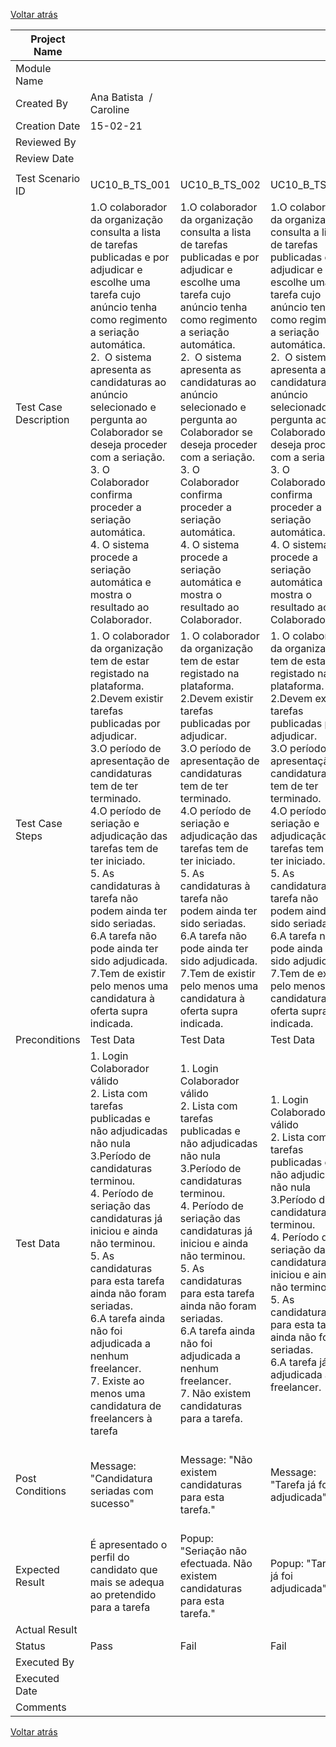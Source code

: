 [Voltar atrás](UC10_B_Seriar_Candidaturas_(automaticamente).md)

| Project Name          |                                                                                                                                                                                                                                                                                                                                                                                                                                                                             |                                                                                                                                                                                                                                                                                                                                                                                                                                                                             |                                                                                                                                                                                                                                                                                                                                                                                                                                                                             |                                                                                                                                                                                                                                                                                                                                                                                                                                                                             |                                                                                                                                                                                                                                                                                                                                                                                                                                                                             |                                                                                                                                                                                                                                                                                                                                                                                                                                                                             |                                                                                                                                                                                                                                                                                                                                                                                                                                                                             |                                                                                                                                                                                                                                                                                                                                                                                                                                                                             |                                                                                                                                                                                                                                                                                                                                                                                                                                                                             |                                                                                                                                                                                                                                                                                                                                                                                                                                                                             |
| --------------------- | --------------------------------------------------------------------------------------------------------------------------------------------------------------------------------------------------------------------------------------------------------------------------------------------------------------------------------------------------------------------------------------------------------------------------------------------------------------------------- | --------------------------------------------------------------------------------------------------------------------------------------------------------------------------------------------------------------------------------------------------------------------------------------------------------------------------------------------------------------------------------------------------------------------------------------------------------------------------- | --------------------------------------------------------------------------------------------------------------------------------------------------------------------------------------------------------------------------------------------------------------------------------------------------------------------------------------------------------------------------------------------------------------------------------------------------------------------------- | --------------------------------------------------------------------------------------------------------------------------------------------------------------------------------------------------------------------------------------------------------------------------------------------------------------------------------------------------------------------------------------------------------------------------------------------------------------------------- | --------------------------------------------------------------------------------------------------------------------------------------------------------------------------------------------------------------------------------------------------------------------------------------------------------------------------------------------------------------------------------------------------------------------------------------------------------------------------- | --------------------------------------------------------------------------------------------------------------------------------------------------------------------------------------------------------------------------------------------------------------------------------------------------------------------------------------------------------------------------------------------------------------------------------------------------------------------------- | --------------------------------------------------------------------------------------------------------------------------------------------------------------------------------------------------------------------------------------------------------------------------------------------------------------------------------------------------------------------------------------------------------------------------------------------------------------------------- | --------------------------------------------------------------------------------------------------------------------------------------------------------------------------------------------------------------------------------------------------------------------------------------------------------------------------------------------------------------------------------------------------------------------------------------------------------------------------- | --------------------------------------------------------------------------------------------------------------------------------------------------------------------------------------------------------------------------------------------------------------------------------------------------------------------------------------------------------------------------------------------------------------------------------------------------------------------------- | --------------------------------------------------------------------------------------------------------------------------------------------------------------------------------------------------------------------------------------------------------------------------------------------------------------------------------------------------------------------------------------------------------------------------------------------------------------------------- |
| Module Name           |                                                                                                                                                                                                                                                                                                                                                                                                                                                                             |                                                                                                                                                                                                                                                                                                                                                                                                                                                                             |                                                                                                                                                                                                                                                                                                                                                                                                                                                                             |                                                                                                                                                                                                                                                                                                                                                                                                                                                                             |                                                                                                                                                                                                                                                                                                                                                                                                                                                                             |                                                                                                                                                                                                                                                                                                                                                                                                                                                                             |                                                                                                                                                                                                                                                                                                                                                                                                                                                                             |                                                                                                                                                                                                                                                                                                                                                                                                                                                                             |                                                                                                                                                                                                                                                                                                                                                                                                                                                                             |                                                                                                                                                                                                                                                                                                                                                                                                                                                                             |
| Created By            | Ana Batista  / Caroline                                                                                                                                                                                                                                                                                                                                                                                                                                                     |                                                                                                                                                                                                                                                                                                                                                                                                                                                                             |                                                                                                                                                                                                                                                                                                                                                                                                                                                                             |                                                                                                                                                                                                                                                                                                                                                                                                                                                                             |                                                                                                                                                                                                                                                                                                                                                                                                                                                                             |                                                                                                                                                                                                                                                                                                                                                                                                                                                                             |                                                                                                                                                                                                                                                                                                                                                                                                                                                                             |                                                                                                                                                                                                                                                                                                                                                                                                                                                                             |                                                                                                                                                                                                                                                                                                                                                                                                                                                                             |                                                                                                                                                                                                                                                                                                                                                                                                                                                                             |
| Creation Date         | 15-02-21                                                                                                                                                                                                                                                                                                                                                                                                                                                                    |                                                                                                                                                                                                                                                                                                                                                                                                                                                                             |                                                                                                                                                                                                                                                                                                                                                                                                                                                                             |                                                                                                                                                                                                                                                                                                                                                                                                                                                                             |                                                                                                                                                                                                                                                                                                                                                                                                                                                                             |                                                                                                                                                                                                                                                                                                                                                                                                                                                                             |                                                                                                                                                                                                                                                                                                                                                                                                                                                                             |                                                                                                                                                                                                                                                                                                                                                                                                                                                                             |                                                                                                                                                                                                                                                                                                                                                                                                                                                                             |                                                                                                                                                                                                                                                                                                                                                                                                                                                                             |
| Reviewed By           |                                                                                                                                                                                                                                                                                                                                                                                                                                                                             |                                                                                                                                                                                                                                                                                                                                                                                                                                                                             |                                                                                                                                                                                                                                                                                                                                                                                                                                                                             |                                                                                                                                                                                                                                                                                                                                                                                                                                                                             |                                                                                                                                                                                                                                                                                                                                                                                                                                                                             |                                                                                                                                                                                                                                                                                                                                                                                                                                                                             |                                                                                                                                                                                                                                                                                                                                                                                                                                                                             |                                                                                                                                                                                                                                                                                                                                                                                                                                                                             |                                                                                                                                                                                                                                                                                                                                                                                                                                                                             |                                                                                                                                                                                                                                                                                                                                                                                                                                                                             |
| Review Date           |                                                                                                                                                                                                                                                                                                                                                                                                                                                                             |                                                                                                                                                                                                                                                                                                                                                                                                                                                                             |                                                                                                                                                                                                                                                                                                                                                                                                                                                                             |                                                                                                                                                                                                                                                                                                                                                                                                                                                                             |                                                                                                                                                                                                                                                                                                                                                                                                                                                                             |                                                                                                                                                                                                                                                                                                                                                                                                                                                                             |                                                                                                                                                                                                                                                                                                                                                                                                                                                                             |                                                                                                                                                                                                                                                                                                                                                                                                                                                                             |                                                                                                                                                                                                                                                                                                                                                                                                                                                                             |                                                                                                                                                                                                                                                                                                                                                                                                                                                                             |
|                       |                                                                                                                                                                                                                                                                                                                                                                                                                                                                             |                                                                                                                                                                                                                                                                                                                                                                                                                                                                             |                                                                                                                                                                                                                                                                                                                                                                                                                                                                             |                                                                                                                                                                                                                                                                                                                                                                                                                                                                             |                                                                                                                                                                                                                                                                                                                                                                                                                                                                             |                                                                                                                                                                                                                                                                                                                                                                                                                                                                             |                                                                                                                                                                                                                                                                                                                                                                                                                                                                             |                                                                                                                                                                                                                                                                                                                                                                                                                                                                             |                                                                                                                                                                                                                                                                                                                                                                                                                                                                             |                                                                                                                                                                                                                                                                                                                                                                                                                                                                             |
| Test Scenario ID      | UC10\_B\_TS\_001                                                                                                                                                                                                                                                                                                                                                                                                                                                            | UC10\_B\_TS\_002                                                                                                                                                                                                                                                                                                                                                                                                                                                            | UC10\_B\_TS\_003                                                                                                                                                                                                                                                                                                                                                                                                                                                            | UC10\_B\_TS\_004                                                                                                                                                                                                                                                                                                                                                                                                                                                            | UC10\_B\_TS\_005                                                                                                                                                                                                                                                                                                                                                                                                                                                            | UC10\_B\_TS\_006                                                                                                                                                                                                                                                                                                                                                                                                                                                            | UC10\_B\_TS\_007                                                                                                                                                                                                                                                                                                                                                                                                                                                            | UC10\_B\_TS\_008                                                                                                                                                                                                                                                                                                                                                                                                                                                            | UC10\_B\_TS\_009                                                                                                                                                                                                                                                                                                                                                                                                                                                            | UC10\_B\_TS\_010                                                                                                                                                                                                                                                                                                                                                                                                                                                            |
| Test Case Description | 1.O colaborador da organização consulta a lista de tarefas publicadas e por adjudicar e escolhe uma tarefa cujo anúncio tenha como regimento a seriação automática.<br>2.  O sistema apresenta as candidaturas ao anúncio selecionado e pergunta ao Colaborador se deseja proceder com a seriação.<br>3\. O Colaborador confirma proceder a seriação automática.<br>4\. O sistema procede a seriação automática e mostra o resultado ao Colaborador.                        | 1.O colaborador da organização consulta a lista de tarefas publicadas e por adjudicar e escolhe uma tarefa cujo anúncio tenha como regimento a seriação automática.<br>2.  O sistema apresenta as candidaturas ao anúncio selecionado e pergunta ao Colaborador se deseja proceder com a seriação.<br>3\. O Colaborador confirma proceder a seriação automática.<br>4\. O sistema procede a seriação automática e mostra o resultado ao Colaborador.                        | 1.O colaborador da organização consulta a lista de tarefas publicadas e por adjudicar e escolhe uma tarefa cujo anúncio tenha como regimento a seriação automática.<br>2.  O sistema apresenta as candidaturas ao anúncio selecionado e pergunta ao Colaborador se deseja proceder com a seriação.<br>3\. O Colaborador confirma proceder a seriação automática.<br>4\. O sistema procede a seriação automática e mostra o resultado ao Colaborador.                        | 1.O colaborador da organização consulta a lista de tarefas publicadas e por adjudicar e escolhe uma tarefa cujo anúncio tenha como regimento a seriação automática.<br>2.  O sistema apresenta as candidaturas ao anúncio selecionado e pergunta ao Colaborador se deseja proceder com a seriação.<br>3\. O Colaborador confirma proceder a seriação automática.<br>4\. O sistema procede a seriação automática e mostra o resultado ao Colaborador.                        | 1.O colaborador da organização consulta a lista de tarefas publicadas e por adjudicar e escolhe uma tarefa cujo anúncio tenha como regimento a seriação automática.<br>2.  O sistema apresenta as candidaturas ao anúncio selecionado e pergunta ao Colaborador se deseja proceder com a seriação.<br>3\. O Colaborador confirma proceder a seriação automática.<br>4\. O sistema procede a seriação automática e mostra o resultado ao Colaborador.                        | 1.O colaborador da organização consulta a lista de tarefas publicadas e por adjudicar e escolhe uma tarefa cujo anúncio tenha como regimento a seriação automática.<br>2.  O sistema apresenta as candidaturas ao anúncio selecionado e pergunta ao Colaborador se deseja proceder com a seriação.<br>3\. O Colaborador confirma proceder a seriação automática.<br>4\. O sistema procede a seriação automática e mostra o resultado ao Colaborador.                        | 1.O colaborador da organização consulta a lista de tarefas publicadas e por adjudicar e escolhe uma tarefa cujo anúncio tenha como regimento a seriação automática.<br>2.  O sistema apresenta as candidaturas ao anúncio selecionado e pergunta ao Colaborador se deseja proceder com a seriação.<br>3\. O Colaborador confirma proceder a seriação automática.<br>4\. O sistema procede a seriação automática e mostra o resultado ao Colaborador.                        | 1.O colaborador da organização consulta a lista de tarefas publicadas e por adjudicar e escolhe uma tarefa cujo anúncio tenha como regimento a seriação automática.<br>2.  O sistema apresenta as candidaturas ao anúncio selecionado e pergunta ao Colaborador se deseja proceder com a seriação.<br>3\. O Colaborador confirma proceder a seriação automática.<br>4\. O sistema procede a seriação automática e mostra o resultado ao Colaborador.                        | 1.O colaborador da organização consulta a lista de tarefas publicadas e por adjudicar e escolhe uma tarefa cujo anúncio tenha como regimento a seriação automática.<br>2.  O sistema apresenta as candidaturas ao anúncio selecionado e pergunta ao Colaborador se deseja proceder com a seriação.<br>3\. O Colaborador confirma proceder a seriação automática.<br>4\. O sistema procede a seriação automática e mostra o resultado ao Colaborador.                        | 1.O colaborador da organização consulta a lista de tarefas publicadas e por adjudicar e escolhe uma tarefa cujo anúncio tenha como regimento a seriação automática.<br>2.  O sistema apresenta as candidaturas ao anúncio selecionado e pergunta ao Colaborador se deseja proceder com a seriação.<br>3\. O Colaborador confirma proceder a seriação automática.<br>4\. O sistema procede a seriação automática e mostra o resultado ao Colaborador.                        |
| Test Case Steps       | 1\. O colaborador da organização tem de estar registado na plataforma.<br>2.Devem existir tarefas publicadas por adjudicar.<br>3.O período de apresentação de candidaturas tem de ter terminado.<br>4.O período de seriação e adjudicação das tarefas tem de ter iniciado.<br>5\. As candidaturas à tarefa não podem ainda ter sido seriadas.<br>6.A tarefa não pode ainda ter sido adjudicada.<br>7.Tem de existir pelo menos uma candidatura à oferta supra indicada.<br> | 1\. O colaborador da organização tem de estar registado na plataforma.<br>2.Devem existir tarefas publicadas por adjudicar.<br>3.O período de apresentação de candidaturas tem de ter terminado.<br>4.O período de seriação e adjudicação das tarefas tem de ter iniciado.<br>5\. As candidaturas à tarefa não podem ainda ter sido seriadas.<br>6.A tarefa não pode ainda ter sido adjudicada.<br>7.Tem de existir pelo menos uma candidatura à oferta supra indicada.<br> | 1\. O colaborador da organização tem de estar registado na plataforma.<br>2.Devem existir tarefas publicadas por adjudicar.<br>3.O período de apresentação de candidaturas tem de ter terminado.<br>4.O período de seriação e adjudicação das tarefas tem de ter iniciado.<br>5\. As candidaturas à tarefa não podem ainda ter sido seriadas.<br>6.A tarefa não pode ainda ter sido adjudicada.<br>7.Tem de existir pelo menos uma candidatura à oferta supra indicada.<br> | 1\. O colaborador da organização tem de estar registado na plataforma.<br>2.Devem existir tarefas publicadas por adjudicar.<br>3.O período de apresentação de candidaturas tem de ter terminado.<br>4.O período de seriação e adjudicação das tarefas tem de ter iniciado.<br>5\. As candidaturas à tarefa não podem ainda ter sido seriadas.<br>6.A tarefa não pode ainda ter sido adjudicada.<br>7.Tem de existir pelo menos uma candidatura à oferta supra indicada.<br> | 1\. O colaborador da organização tem de estar registado na plataforma.<br>2.Devem existir tarefas publicadas por adjudicar.<br>3.O período de apresentação de candidaturas tem de ter terminado.<br>4.O período de seriação e adjudicação das tarefas tem de ter iniciado.<br>5\. As candidaturas à tarefa não podem ainda ter sido seriadas.<br>6.A tarefa não pode ainda ter sido adjudicada.<br>7.Tem de existir pelo menos uma candidatura à oferta supra indicada.<br> | 1\. O colaborador da organização tem de estar registado na plataforma.<br>2.Devem existir tarefas publicadas por adjudicar.<br>3.O período de apresentação de candidaturas tem de ter terminado.<br>4.O período de seriação e adjudicação das tarefas tem de ter iniciado.<br>5\. As candidaturas à tarefa não podem ainda ter sido seriadas.<br>6.A tarefa não pode ainda ter sido adjudicada.<br>7.Tem de existir pelo menos uma candidatura à oferta supra indicada.<br> | 1\. O colaborador da organização tem de estar registado na plataforma.<br>2.Devem existir tarefas publicadas por adjudicar.<br>3.O período de apresentação de candidaturas tem de ter terminado.<br>4.O período de seriação e adjudicação das tarefas tem de ter iniciado.<br>5\. As candidaturas à tarefa não podem ainda ter sido seriadas.<br>6.A tarefa não pode ainda ter sido adjudicada.<br>7.Tem de existir pelo menos uma candidatura à oferta supra indicada.<br> | 1\. O colaborador da organização tem de estar registado na plataforma.<br>2.Devem existir tarefas publicadas por adjudicar.<br>3.O período de apresentação de candidaturas tem de ter terminado.<br>4.O período de seriação e adjudicação das tarefas tem de ter iniciado.<br>5\. As candidaturas à tarefa não podem ainda ter sido seriadas.<br>6.A tarefa não pode ainda ter sido adjudicada.<br>7.Tem de existir pelo menos uma candidatura à oferta supra indicada.<br> | 1\. O colaborador da organização tem de estar registado na plataforma.<br>2.Devem existir tarefas publicadas por adjudicar.<br>3.O período de apresentação de candidaturas tem de ter terminado.<br>4.O período de seriação e adjudicação das tarefas tem de ter iniciado.<br>5\. As candidaturas à tarefa não podem ainda ter sido seriadas.<br>6.A tarefa não pode ainda ter sido adjudicada.<br>7.Tem de existir pelo menos uma candidatura à oferta supra indicada.<br> | 1\. O colaborador da organização tem de estar registado na plataforma.<br>2.Devem existir tarefas publicadas por adjudicar.<br>3.O período de apresentação de candidaturas tem de ter terminado.<br>4.O período de seriação e adjudicação das tarefas tem de ter iniciado.<br>5\. As candidaturas à tarefa não podem ainda ter sido seriadas.<br>6.A tarefa não pode ainda ter sido adjudicada.<br>7.Tem de existir pelo menos uma candidatura à oferta supra indicada.<br> |
| Preconditions         | Test Data                                                                                                                                                                                                                                                                                                                                                                                                                                                                   | Test Data                                                                                                                                                                                                                                                                                                                                                                                                                                                                   | Test Data                                                                                                                                                                                                                                                                                                                                                                                                                                                                   | Test Data                                                                                                                                                                                                                                                                                                                                                                                                                                                                   | Test Data                                                                                                                                                                                                                                                                                                                                                                                                                                                                   | Test Data                                                                                                                                                                                                                                                                                                                                                                                                                                                                   | Test Data                                                                                                                                                                                                                                                                                                                                                                                                                                                                   | Test Data                                                                                                                                                                                                                                                                                                                                                                                                                                                                   | Test Data                                                                                                                                                                                                                                                                                                                                                                                                                                                                   | Test Data                                                                                                                                                                                                                                                                                                                                                                                                                                                                   |
| Test Data             | 1\. Login Colaborador válido<br>2\. Lista com tarefas publicadas e não adjudicadas não nula<br>3.Período de candidaturas terminou.<br>4\. Período de seriação das candidaturas já iniciou e ainda não terminou.<br>5\. As candidaturas para esta tarefa ainda não foram seriadas.<br>6.A tarefa ainda não foi adjudicada a nenhum freelancer.<br>7\. Existe ao menos uma candidatura de freelancers à tarefa                                                                | 1\. Login Colaborador válido<br>2\. Lista com tarefas publicadas e não adjudicadas não nula<br>3.Período de candidaturas terminou.<br>4\. Período de seriação das candidaturas já iniciou e ainda não terminou.<br>5\. As candidaturas para esta tarefa ainda não foram seriadas.<br>6.A tarefa ainda não foi adjudicada a nenhum freelancer.<br>7\. Não existem candidaturas para a tarefa.                                                                                | 1\. Login Colaborador válido<br>2\. Lista com tarefas publicadas e não adjudicadas não nula<br>3.Período de candidaturas terminou.<br>4\. Período de seriação das candidaturas já iniciou e ainda não terminou.<br>5\. As candidaturas para esta tarefa ainda não foram seriadas.<br>6.A tarefa já foi adjudicada a um freelancer.                                                                                                                                          | 1\. Login Colaborador válido<br>2\. Lista com tarefas publicadas e não adjudicadas não nula<br>3.Período de candidaturas terminou.<br>4\. Período de seriação das candidaturas já iniciou e ainda não terminou.<br>5\. As candidaturas para esta tarefa já foram seriadas.<br><br>                                                                                                                                                                                          | 1\. Login Colaborador válido<br>2\. Lista com tarefas publicadas e não adjudicadas não nula<br>3.Período de candidaturas terminou.<br>4\. Período de seriação das candidaturas já iniciou e já terminou.<br>                                                                                                                                                                                                                                                                | 1\. Login Colaborador válido<br>2\. Lista com tarefas publicadas e não adjudicadas não nula<br>3.Período de candidaturas terminou.<br>4\. Período de seriação das candidaturas ainda não iniciou.<br>                                                                                                                                                                                                                                                                       | 1\. Login Colaborador válido<br>2\. Lista com tarefas publicadas e não adjudicadas não nula<br>3.Período de candidaturas ainda não terminou.<br><br>                                                                                                                                                                                                                                                                                                                        | 1\. Login Colaborador válido<br>2\. Lista com 0 tarefas publicadas e não adjudicadas<br><br><br>                                                                                                                                                                                                                                                                                                                                                                            | 1\. Login Colaborador inválido:<br>    1.1. Email válido;<br>    1.2. Password inválida                                                                                                                                                                                                                                                                                                                                                                                     | 1\. Login Colaborador inválido:<br>    1.1. Email inválido;                                                                                                                                                                                                                                                                                                                                                                                                                 |
| Post Conditions       | Message: "Candidatura seriadas com sucesso"                                                                                                                                                                                                                                                                                                                                                                                                                                 | Message: "Não existem candidaturas para esta tarefa."                                                                                                                                                                                                                                                                                                                                                                                                                       | Message: "Tarefa já foi adjudicada"                                                                                                                                                                                                                                                                                                                                                                                                                                         | Message: "Candidaturas já seriadas"                                                                                                                                                                                                                                                                                                                                                                                                                                         | Message: "Período de seriação de candidaturas para esta tarefa já terminou"                                                                                                                                                                                                                                                                                                                                                                                                 | Message: "Período de seriação de candidaturas para esta tarefa ainda não iniciou"                                                                                                                                                                                                                                                                                                                                                                                           | Message: "Período de candidaturas para esta tarefa ainda não terminou"                                                                                                                                                                                                                                                                                                                                                                                                      | Message: "Não existem tarefas publicadas que ainda não tenham sido adjudicadas!"                                                                                                                                                                                                                                                                                                                                                                                            | Message: "Password inválida"                                                                                                                                                                                                                                                                                                                                                                                                                                                | Message: "Utilizador não registado no sistema"                                                                                                                                                                                                                                                                                                                                                                                                                              |
| Expected Result       | É apresentado o perfil do candidato que mais se adequa ao pretendido para a tarefa                                                                                                                                                                                                                                                                                                                                                                                          | Popup: "Seriação não efectuada. Não existem candidaturas para esta tarefa."                                                                                                                                                                                                                                                                                                                                                                                                 | Popup: "Tarefa já foi adjudicada"                                                                                                                                                                                                                                                                                                                                                                                                                                           | Popup: "As candidaturas já foram seriadas"                                                                                                                                                                                                                                                                                                                                                                                                                                  | Popup: "Período de seriação de candidaturas para esta tarefa já terminou"                                                                                                                                                                                                                                                                                                                                                                                                   | Popup: "Período de seriação de candidaturas para esta tarefa ainda não iniciou"                                                                                                                                                                                                                                                                                                                                                                                             | Popup: "Período de candidaturas para esta tarefa ainda não terminou"                                                                                                                                                                                                                                                                                                                                                                                                        | Popup: "Não existem tarefas publicadas que ainda não tenham sido adjudicadas!"                                                                                                                                                                                                                                                                                                                                                                                              | Popup:"Password inválida. Introduza a password correcta!"                                                                                                                                                                                                                                                                                                                                                                                                                   | Popup: "Utilizador não registado no sistema"                                                                                                                                                                                                                                                                                                                                                                                                                                |
| Actual Result         |                                                                                                                                                                                                                                                                                                                                                                                                                                                                             |                                                                                                                                                                                                                                                                                                                                                                                                                                                                             |                                                                                                                                                                                                                                                                                                                                                                                                                                                                             |                                                                                                                                                                                                                                                                                                                                                                                                                                                                             |                                                                                                                                                                                                                                                                                                                                                                                                                                                                             |                                                                                                                                                                                                                                                                                                                                                                                                                                                                             |                                                                                                                                                                                                                                                                                                                                                                                                                                                                             |                                                                                                                                                                                                                                                                                                                                                                                                                                                                             |                                                                                                                                                                                                                                                                                                                                                                                                                                                                             |                                                                                                                                                                                                                                                                                                                                                                                                                                                                             |
| Status                | Pass                                                                                                                                                                                                                                                                                                                                                                                                                                                                        | Fail                                                                                                                                                                                                                                                                                                                                                                                                                                                                        | Fail                                                                                                                                                                                                                                                                                                                                                                                                                                                                        | Fail                                                                                                                                                                                                                                                                                                                                                                                                                                                                        | Fail                                                                                                                                                                                                                                                                                                                                                                                                                                                                        | Fail                                                                                                                                                                                                                                                                                                                                                                                                                                                                        | Fail                                                                                                                                                                                                                                                                                                                                                                                                                                                                        | Fail                                                                                                                                                                                                                                                                                                                                                                                                                                                                        | Fail                                                                                                                                                                                                                                                                                                                                                                                                                                                                        | Fail                                                                                                                                                                                                                                                                                                                                                                                                                                                                        |
| Executed By           |                                                                                                                                                                                                                                                                                                                                                                                                                                                                             |                                                                                                                                                                                                                                                                                                                                                                                                                                                                             |                                                                                                                                                                                                                                                                                                                                                                                                                                                                             |                                                                                                                                                                                                                                                                                                                                                                                                                                                                             |                                                                                                                                                                                                                                                                                                                                                                                                                                                                             |                                                                                                                                                                                                                                                                                                                                                                                                                                                                             |                                                                                                                                                                                                                                                                                                                                                                                                                                                                             |                                                                                                                                                                                                                                                                                                                                                                                                                                                                             |                                                                                                                                                                                                                                                                                                                                                                                                                                                                             |                                                                                                                                                                                                                                                                                                                                                                                                                                                                             |
| Executed Date         |                                                                                                                                                                                                                                                                                                                                                                                                                                                                             |                                                                                                                                                                                                                                                                                                                                                                                                                                                                             |                                                                                                                                                                                                                                                                                                                                                                                                                                                                             |                                                                                                                                                                                                                                                                                                                                                                                                                                                                             |                                                                                                                                                                                                                                                                                                                                                                                                                                                                             |                                                                                                                                                                                                                                                                                                                                                                                                                                                                             |                                                                                                                                                                                                                                                                                                                                                                                                                                                                             |                                                                                                                                                                                                                                                                                                                                                                                                                                                                             |                                                                                                                                                                                                                                                                                                                                                                                                                                                                             |                                                                                                                                                                                                                                                                                                                                                                                                                                                                             |
| Comments              |                                                                                                                                                                                                                                                                                                                                                                                                                                                                             |                                                                                                                                                                                                                                                                                                                                                                                                                                                                             |                                                                                                                                                                                                                                                                                                                                                                                                                                                                             |                                                                                                                                                                                                                                                                                                                                                                                                                                                                             |                                                                                                                                                                                                                                                                                                                                                                                                                                                                             |                                                                                                                                                                                                                                                                                                                                                                                                                                                                             |                                                                                                                                                                                                                                                                                                                                                                                                                                                                             |                                                                                                                                                                                                                                                                                                                                                                                                                                                                             |                                                                                                                                                                                                                                                                                                                                                                                                                                                                             |                                                                                                                                                                                                                                                                                                                                                                                                                                                                             |
[Voltar atrás](UC10_B_Seriar_Candidaturas_(automaticamente).md)